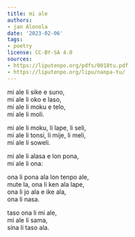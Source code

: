 ```yaml
---
title: mi ale
authors:
- jan Alonola
date: '2023-02-06'
tags:
- poetry
license: CC-BY-SA 4.0
sources:
- https://liputenpo.org/pdfs/0018tu.pdf
- https://liputenpo.org/lipu/nanpa-tu/
---
```


mi ale li sike e suno,  
mi ale li oko e laso,  
mi ale li moku e telo,  
mi ale li moli.

mi ale li moku, li lape, li seli,  
mi ale li tonsi, li mije, li meli,  
mi ale li soweli.

mi ale li alasa e lon pona,  
mi ale li ona:

ona li pona ala lon tenpo ale,  
mute la, ona li ken ala lape,  
ona li jo ala e ike ala,  
ona li nasa.

taso ona li mi ale,  
mi ale li sama,  
sina li taso ala.